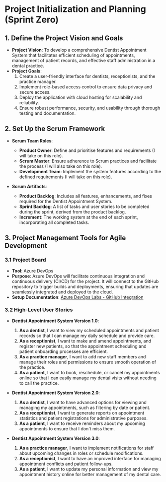 # Project Initialization and Planning (Sprint Zero)

## 1. Define the Project Vision and Goals

- **Project Vision**: To develop a comprehensive Dentist Appointment System that facilitates efficient scheduling of appointments, management of patient records, and effective staff administration in a dental practice.
- **Project Goals**:
  1. Create a user-friendly interface for dentists, receptionists, and the practice manager.
  2. Implement role-based access control to ensure data privacy and secure access.
  3. Deploy the application with cloud hosting for scalability and reliability.
  4. Ensure robust performance, security, and usability through thorough testing and documentation.

## 2. Set Up the Scrum Framework

- **Scrum Team Roles**:

  - **Product Owner**: Define and prioritise features and requirements (I will take on this role).
  - **Scrum Master**: Ensure adherence to Scrum practices and facilitate the process (I will also take on this role).
  - **Development Team**: Implement the system features according to the defined requirements (I will take on this role).

- **Scrum Artifacts**:
  - **Product Backlog**: Includes all features, enhancements, and fixes required for the Dentist Appointment System.
  - **Sprint Backlog**: A list of tasks and user stories to be completed during the sprint, derived from the product backlog.
  - **Increment**: The working system at the end of each sprint, incorporating all completed tasks.

## 3. Project Management Tools for Agile Development

### 3.1 Project Board

- **Tool**: Azure DevOps
- **Purpose**: Azure DevOps will facilitate continuous integration and continuous delivery (CI/CD) for the project. It will connect to the GitHub repository to trigger builds and deployments, ensuring that updates are seamlessly integrated and deployed to the cloud.
- **Setup Documentation**: [Azure DevOps Labs - GitHub Integration](https://www.azuredevopslabs.com/labs/vstsextend/github-azurepipelines/)

### 3.2 High-Level User Stories

- **Dentist Appointment System Version 1.0**:

  1. **As a dentist**, I want to view my scheduled appointments and patient records so that I can manage my daily schedule and provide care.
  2. **As a receptionist**, I want to make and amend appointments, and register new patients, so that the appointment scheduling and patient onboarding processes are efficient.
  3. **As a practice manager**, I want to add new staff members and manage their roles and permissions to ensure smooth operation of the practice.
  4. **As a patient**, I want to book, reschedule, or cancel my appointments online so that I can easily manage my dental visits without needing to call the practice.

- **Dentist Appointment System Version 2.0**:

  1. **As a dentist**, I want to have advanced options for viewing and managing my appointments, such as filtering by date or patient.
  2. **As a receptionist**, I want to generate reports on appointment statistics and patient registrations for administrative purposes.
  3. **As a patient**, I want to receive reminders about my upcoming appointments to ensure that I don't miss them.

- **Dentist Appointment System Version 3.0**:

  1. **As a practice manager**, I want to implement notifications for staff about upcoming changes in roles or schedule modifications.
  2. **As a receptionist**, I want to have an improved interface for managing appointment conflicts and patient follow-ups.
  3. **As a patient**, I want to update my personal information and view my appointment history online for better management of my dental care.
